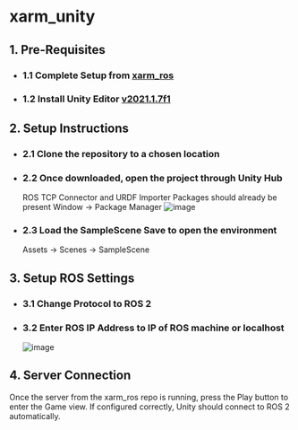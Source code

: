 # xarm_unity

## 1. Pre-Requisites
- ### 1.1 Complete Setup from [xarm_ros](https://github.com/TeaTax16/xarm_ros)
- ### 1.2 Install Unity Editor [v2021.1.7f1](https://unity.com/releases/editor/archive)

## 2. Setup Instructions
- ### 2.1 Clone the repository to a chosen location
- ### 2.2 Once downloaded, open the project through Unity Hub
  ROS TCP Connector and URDF Importer Packages should already be present
  Window -> Package Manager
  ![image](https://github.com/user-attachments/assets/d92ff06b-4072-4905-a5c8-ca48699b2742)
- ### 2.3 Load the SampleScene Save to open the environment
  Assets -> Scenes -> SampleScene

## 3. Setup ROS Settings 
- ### 3.1 Change Protocol to ROS 2
- ### 3.2 Enter ROS IP Address to IP of ROS machine or localhost
  ![image](https://github.com/user-attachments/assets/abba5d7a-2282-4492-89ef-300296753193)

## 4. Server Connection
Once the server from the xarm_ros repo is running, press the Play button to enter the Game view.
If configured correctly, Unity should connect to ROS 2 automatically.
